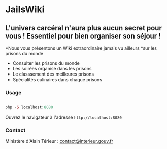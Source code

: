 # JailsWiki

## L'univers carcéral n'aura plus aucun secret pour vous ! Essentiel pour bien organiser son séjour !

*Nous vous présentons un Wiki extraordinaire jamais vu ailleurs
*sur les prisons du monde

* Consulter les prisons du monde 
* Les soirées organisé dans les prisons 
* Le classsement des meilleures prisons 
* Spécialités culinaires dans chaque prisons

### Usage

```php

php -S localhost:8080

```

Ouvrez le navigateur à l'adresse `http://localhost:8080`

### Contact
Ministère d'Alain Térieur : contact@interieur.gouv.fr

